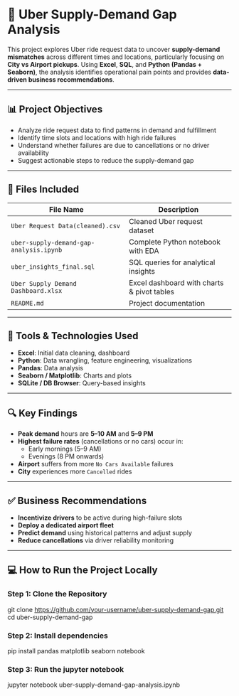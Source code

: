 # 🚕 Uber Supply-Demand Gap Analysis

This project explores Uber ride request data to uncover **supply-demand mismatches** across different times and locations, particularly focusing on **City vs Airport pickups**. Using **Excel**, **SQL**, and **Python (Pandas + Seaborn)**, the analysis identifies operational pain points and provides **data-driven business recommendations**.

---

## 📊 Project Objectives

- Analyze ride request data to find patterns in demand and fulfillment
- Identify time slots and locations with high ride failures
- Understand whether failures are due to cancellations or no driver availability
- Suggest actionable steps to reduce the supply-demand gap

---

## 📁 Files Included

| File Name                          | Description |
|-----------------------------------|-------------|
| `Uber Request Data(cleaned).csv`           | Cleaned Uber request dataset |
| `uber-supply-demand-gap-analysis.ipynb`   | Complete Python notebook with EDA |
| `uber_insights_final.sql`         | SQL queries for analytical insights |
| `Uber Supply Demand Dashboard.xlsx` | Excel dashboard with charts & pivot tables |
| `README.md`                       | Project documentation |

---

## 🧰 Tools & Technologies Used

- **Excel**: Initial data cleaning, dashboard
- **Python**: Data wrangling, feature engineering, visualizations
- **Pandas**: Data analysis
- **Seaborn / Matplotlib**: Charts and plots
- **SQLite / DB Browser**: Query-based insights

---

## 🔍 Key Findings

- **Peak demand** hours are **5–10 AM** and **5–9 PM**
- **Highest failure rates** (cancellations or no cars) occur in:
  - Early mornings (5–9 AM)
  - Evenings (8 PM onwards)
- **Airport** suffers from more `No Cars Available` failures
- **City** experiences more `Cancelled` rides

---

## ✅ Business Recommendations

- **Incentivize drivers** to be active during high-failure slots
- **Deploy a dedicated airport fleet**
- **Predict demand** using historical patterns and adjust supply
- **Reduce cancellations** via driver reliability monitoring

---

## 💻 How to Run the Project Locally

### Step 1: Clone the Repository
git clone https://github.com/your-username/uber-supply-demand-gap.git
cd uber-supply-demand-gap

### Step 2: Install dependencies
pip install pandas matplotlib seaborn notebook

### Step 3: Run the jupyter notebook
jupyter notebook uber-supply-demand-gap-analysis.ipynb



